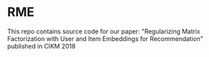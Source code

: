 # RME
This repo contains source code for our paper:
"Regularizing Matrix Factorization with User and Item Embeddings for Recommendation"
published in CIKM 2018

